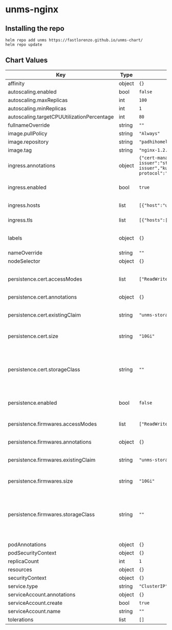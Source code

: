 unms-nginx
==========

## Installing the repo

```
helm repo add unms https://fastlorenzo.github.io/unms-chart/
helm repo update
```


## Chart Values

| Key | Type | Default | Description |
|-----|------|---------|-------------|
| affinity | object | `{}` |  |
| autoscaling.enabled | bool | `false` |  |
| autoscaling.maxReplicas | int | `100` |  |
| autoscaling.minReplicas | int | `1` |  |
| autoscaling.targetCPUUtilizationPercentage | int | `80` |  |
| fullnameOverride | string | `""` |  |
| image.pullPolicy | string | `"Always"` |  |
| image.repository | string | `"padhihomelab/unms"` |  |
| image.tag | string | `"nginx-1.2.7"` |  |
| ingress.annotations | object | `{"cert-manager.io/acme-challenge-type":"http01","cert-manager.io/cluster-issuer":"step-issuer","kubernetes.io/ingress.class":"nginx","nginx.ingress.kubernetes.io/backend-protocol":"HTTPS"}` | Ingress annotations |
| ingress.enabled | bool | `true` | Enable Ingress controller |
| ingress.hosts | list | `[{"host":"unms.bernardi.local","paths":["/"]}]` | Ingress hosts configuration |
| ingress.tls | list | `[{"hosts":["unms.bernardi.local"],"secretName":"unms-bernardi-local-tls"}]` | Ingress TLS configuration |
| labels | object | `{}` | unms-nginx pod extra labels |
| nameOverride | string | `""` |  |
| nodeSelector | object | `{}` |  |
| persistence.cert.accessModes | list | `["ReadWriteOnce"]` | UNMS storage access modes |
| persistence.cert.annotations | object | `{}` |  |
| persistence.cert.existingClaim | string | `"unms-storage-cert-nfs"` | Name of existing PVC for UNMS cert |
| persistence.cert.size | string | `"10Gi"` | UNMS storage size |
| persistence.cert.storageClass | string | `""` | UNMS PV storage class name, keep empty to use default. Not used if `existingClaim` is set. |
| persistence.enabled | bool | `false` | Persist UNMS data |
| persistence.firmwares.accessModes | list | `["ReadWriteOnce"]` | UNMS storage access modes |
| persistence.firmwares.annotations | object | `{}` |  |
| persistence.firmwares.existingClaim | string | `"unms-storage-firmwares-nfs"` | Name of existing PVC for UNMS firmwares |
| persistence.firmwares.size | string | `"10Gi"` | UNMS storage size |
| persistence.firmwares.storageClass | string | `""` | UNMS PV storage class name, keep empty to use default. Not used if `existingClaim` is set. |
| podAnnotations | object | `{}` |  |
| podSecurityContext | object | `{}` |  |
| replicaCount | int | `1` |  |
| resources | object | `{}` |  |
| securityContext | object | `{}` |  |
| service.type | string | `"ClusterIP"` |  |
| serviceAccount.annotations | object | `{}` |  |
| serviceAccount.create | bool | `true` |  |
| serviceAccount.name | string | `""` |  |
| tolerations | list | `[]` |  |
